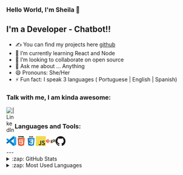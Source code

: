 ### Hello World, I'm Sheila 👋




## I'm a Developer - Chatbot!!
- ✍ You can find my projects here [github]
- 🌱 I’m currently learning React and Node
- 👯 I’m looking to collaborate on open source
- 💬 Ask me about ... Anything
- 😄 Pronouns: She/Her
- ⚡ Fun fact: I speak 3 languages ( Portuguese | English | Spanish)


### Talk with me, I am kinda awesome:
[<img align="left" alt=" | LinkedIn" width="22px" src="https://cdn.jsdelivr.net/npm/simple-icons@v3/icons/linkedin.svg" />][linkedin]

<br />

### Languages and Tools:

<img align="left" alt="Visual Studio Code" width="26px" src="https://raw.githubusercontent.com/github/explore/80688e429a7d4ef2fca1e82350fe8e3517d3494d/topics/visual-studio-code/visual-studio-code.png" />
<img align="left" alt="HTML5" width="26px" src="https://raw.githubusercontent.com/github/explore/80688e429a7d4ef2fca1e82350fe8e3517d3494d/topics/html/html.png" />
<img align="left" alt="CSS3" width="26px" src="https://raw.githubusercontent.com/github/explore/80688e429a7d4ef2fca1e82350fe8e3517d3494d/topics/css/css.png" />
<img align="left" alt="JavaScript" width="26px" src="https://raw.githubusercontent.com/github/explore/80688e429a7d4ef2fca1e82350fe8e3517d3494d/topics/javascript/javascript.png" />
<img align="left" alt="Git" width="26px" src="https://raw.githubusercontent.com/github/explore/80688e429a7d4ef2fca1e82350fe8e3517d3494d/topics/git/git.png" />
<img align="left" alt="GitHub" width="26px" src="https://raw.githubusercontent.com/github/explore/78df643247d429f6cc873026c0622819ad797942/topics/github/github.png" />
<br />
<br />
---

<details>
  <summary>:zap: GitHub Stats</summary>

  <img align="left" alt="Sheila's GitHub Stats" src="https://github-readme-stats.vercel.app/api?username=sheilaNSN&show_icons=true&hide_border=true" />

</details>

<details>
  <summary>:zap: Most Used Languages</summary>

<img align="left" alt="Sheila's GitHub Top Languages" src="https://github-readme-stats.vercel.app/api/top-langs/?username=sheilaNSN" />

</details>

[twitter]: https://twitter.com/https://twitter.com/sheeilaneery
[linkedin]: https://www.linkedin.com/in/sheila-nery/
[github]: https://github.com/https://github.com/SheilaNSN
[codepen]: https://codepen.io/https://codepen.io/SheilaNery
